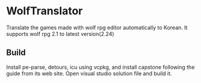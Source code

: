 # WolfTranslator

Translate the games made with wolf rpg editor automatically to Korean. It supports wolf rpg 2.1 to latest version(2.24)

## Build

Install pe-parse, detours, icu using vcpkg, and install capstone following the guide from its web site. Open visual studio solution file and build it.
